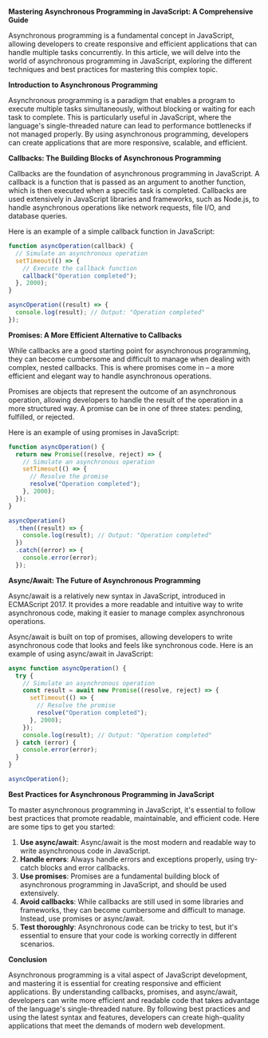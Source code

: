 **Mastering Asynchronous Programming in JavaScript: A Comprehensive Guide**

Asynchronous programming is a fundamental concept in JavaScript, allowing developers to create responsive and efficient applications that can handle multiple tasks concurrently. In this article, we will delve into the world of asynchronous programming in JavaScript, exploring the different techniques and best practices for mastering this complex topic.

**Introduction to Asynchronous Programming**

Asynchronous programming is a paradigm that enables a program to execute multiple tasks simultaneously, without blocking or waiting for each task to complete. This is particularly useful in JavaScript, where the language's single-threaded nature can lead to performance bottlenecks if not managed properly. By using asynchronous programming, developers can create applications that are more responsive, scalable, and efficient.

**Callbacks: The Building Blocks of Asynchronous Programming**

Callbacks are the foundation of asynchronous programming in JavaScript. A callback is a function that is passed as an argument to another function, which is then executed when a specific task is completed. Callbacks are used extensively in JavaScript libraries and frameworks, such as Node.js, to handle asynchronous operations like network requests, file I/O, and database queries.

Here is an example of a simple callback function in JavaScript:
```javascript
function asyncOperation(callback) {
  // Simulate an asynchronous operation
  setTimeout(() => {
    // Execute the callback function
    callback("Operation completed");
  }, 2000);
}

asyncOperation((result) => {
  console.log(result); // Output: "Operation completed"
});
```
**Promises: A More Efficient Alternative to Callbacks**

While callbacks are a good starting point for asynchronous programming, they can become cumbersome and difficult to manage when dealing with complex, nested callbacks. This is where promises come in – a more efficient and elegant way to handle asynchronous operations.

Promises are objects that represent the outcome of an asynchronous operation, allowing developers to handle the result of the operation in a more structured way. A promise can be in one of three states: pending, fulfilled, or rejected.

Here is an example of using promises in JavaScript:
```javascript
function asyncOperation() {
  return new Promise((resolve, reject) => {
    // Simulate an asynchronous operation
    setTimeout(() => {
      // Resolve the promise
      resolve("Operation completed");
    }, 2000);
  });
}

asyncOperation()
  .then((result) => {
    console.log(result); // Output: "Operation completed"
  })
  .catch((error) => {
    console.error(error);
  });
```
**Async/Await: The Future of Asynchronous Programming**

Async/await is a relatively new syntax in JavaScript, introduced in ECMAScript 2017. It provides a more readable and intuitive way to write asynchronous code, making it easier to manage complex asynchronous operations.

Async/await is built on top of promises, allowing developers to write asynchronous code that looks and feels like synchronous code. Here is an example of using async/await in JavaScript:
```javascript
async function asyncOperation() {
  try {
    // Simulate an asynchronous operation
    const result = await new Promise((resolve, reject) => {
      setTimeout(() => {
        // Resolve the promise
        resolve("Operation completed");
      }, 2000);
    });
    console.log(result); // Output: "Operation completed"
  } catch (error) {
    console.error(error);
  }
}

asyncOperation();
```
**Best Practices for Asynchronous Programming in JavaScript**

To master asynchronous programming in JavaScript, it's essential to follow best practices that promote readable, maintainable, and efficient code. Here are some tips to get you started:

1. **Use async/await**: Async/await is the most modern and readable way to write asynchronous code in JavaScript.
2. **Handle errors**: Always handle errors and exceptions properly, using try-catch blocks and error callbacks.
3. **Use promises**: Promises are a fundamental building block of asynchronous programming in JavaScript, and should be used extensively.
4. **Avoid callbacks**: While callbacks are still used in some libraries and frameworks, they can become cumbersome and difficult to manage. Instead, use promises or async/await.
5. **Test thoroughly**: Asynchronous code can be tricky to test, but it's essential to ensure that your code is working correctly in different scenarios.

**Conclusion**

Asynchronous programming is a vital aspect of JavaScript development, and mastering it is essential for creating responsive and efficient applications. By understanding callbacks, promises, and async/await, developers can write more efficient and readable code that takes advantage of the language's single-threaded nature. By following best practices and using the latest syntax and features, developers can create high-quality applications that meet the demands of modern web development.